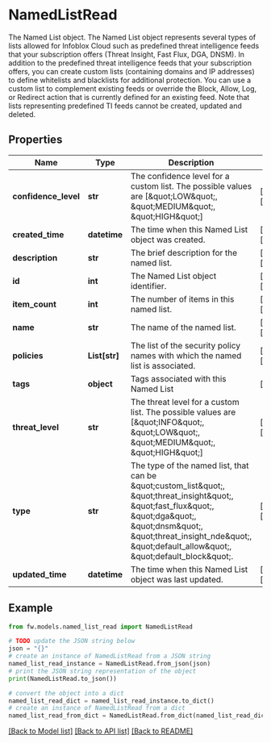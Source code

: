 # NamedListRead

The Named List object.  The Named List object represents several types of lists allowed for Infoblox Cloud such as predefined threat intelligence feeds that your subscription offers (Threat Insight, Fast Flux, DGA, DNSM). In addition to the predefined threat intelligence feeds that your subscription offers, you can create custom lists (containing domains and IP addresses) to define whitelists and blacklists for additional protection. You can use a custom list to complement existing feeds or override the Block, Allow, Log, or Redirect action that is currently defined for an existing feed. Note that lists representing predefined TI feeds cannot be created, updated and deleted.

## Properties

Name | Type | Description | Notes
------------ | ------------- | ------------- | -------------
**confidence_level** | **str** | The confidence level for a custom list. The possible values are [\&quot;LOW\&quot;, \&quot;MEDIUM\&quot;, \&quot;HIGH\&quot;] | [optional] [readonly] 
**created_time** | **datetime** | The time when this Named List object was created. | [optional] [readonly] 
**description** | **str** | The brief description for the named list. | [optional] [readonly] 
**id** | **int** | The Named List object identifier. | [optional] [readonly] 
**item_count** | **int** | The number of items in this named list. | [optional] [readonly] 
**name** | **str** | The name of the named list. | [optional] [readonly] 
**policies** | **List[str]** | The list of the security policy names with which the named list is associated. | [optional] [readonly] 
**tags** | **object** | Tags associated with this Named List | [optional] 
**threat_level** | **str** | The threat level for a custom list. The possible values are [\&quot;INFO\&quot;, \&quot;LOW\&quot;, \&quot;MEDIUM\&quot;, \&quot;HIGH\&quot;] | [optional] [readonly] 
**type** | **str** | The type of the named list, that can be \&quot;custom_list\&quot;, \&quot;threat_insight\&quot;, \&quot;fast_flux\&quot;, \&quot;dga\&quot;, \&quot;dnsm\&quot;, \&quot;threat_insight_nde\&quot;, \&quot;default_allow\&quot;, \&quot;default_block\&quot;. | [optional] [readonly] 
**updated_time** | **datetime** | The time when this Named List object was last updated. | [optional] [readonly] 

## Example

```python
from fw.models.named_list_read import NamedListRead

# TODO update the JSON string below
json = "{}"
# create an instance of NamedListRead from a JSON string
named_list_read_instance = NamedListRead.from_json(json)
# print the JSON string representation of the object
print(NamedListRead.to_json())

# convert the object into a dict
named_list_read_dict = named_list_read_instance.to_dict()
# create an instance of NamedListRead from a dict
named_list_read_from_dict = NamedListRead.from_dict(named_list_read_dict)
```
[[Back to Model list]](../README.md#documentation-for-models) [[Back to API list]](../README.md#documentation-for-api-endpoints) [[Back to README]](../README.md)


